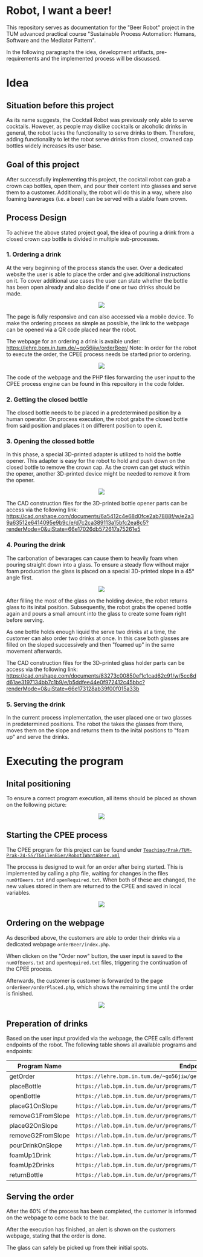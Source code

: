 # Robot, I want a beer!
This repository serves as documentation for the "Beer Robot" project in the TUM advanced practical course "Sustainable Process Automation: Humans, Software and the Mediator Pattern".

In the following paragraphs the idea, development artifacts, pre-requirements and the implemented process will be discussed.


# Idea

## Situation before this project
As its name suggests, the Cocktail Robot was previously only able to serve cocktails. However, as people may dislike cocktails or alcoholic drinks in general, the robot lacks the functionality to serve drinks to them. Therefore, adding functionality to let the robot serve drinks from closed, crowned cap bottles widely increases its user base.

## Goal of this project
After successfully implementing this project, the cocktail robot can grab a crown cap bottles, open them, and pour their content into glasses and serve them to a customer. Additionally, the robot will do this in a way, where also foaming baverages (i.e. a beer) can be served with a stable foam crown.

## Process Design
To achieve the above stated project goal, the idea of pouring a drink from a closed crown cap bottle is divided in multiple sub-processes.

### 1. Ordering a drink
At the very beginning of the process stands the user. Over a dedicated website the user is able to place the order and give additional instructions on it. To cover additional use cases the user can state whether the bottle has been open already and also decide if one or two drinks should be made.

<div style="text-align:center"><img src="orderingWebpage.png" /></div>

The page is fully responsive and can also accessed via a mobile device. To make the ordering process as simple as possible, the link to the webpage can be opened via a QR code placed near the robot.

The webpage for an ordering a drink is avaible under: https://lehre.bpm.in.tum.de/~go56jiw/orderBeer/
Note: In order for the robot to execute the order, the CPEE process needs be started prior to ordering.


<div style="text-align:center"><img src="qrCodeWebpage.png" /></div>

The code of the webpage and the PHP files forwarding the user input to the CPEE process engine can be found in this repository in the code folder. 

### 2. Getting the closed bottle
The closed bottle needs to be placed in a predetermined position by a human operator. On process execution, the robot grabs the closed bottle from said position and places it on different position to open it.

### 3. Opening the clossed bottle
In this phase, a special 3D-printed adapter is utilized to hold the bottle opener. This adapter is easy for the robot to hold and push down on the closed bottle to remove the crown cap. 
As the crown can get stuck within the opener, another 3D-printed device might be needed to remove it from the opener.

<div style="text-align:center"><img src="bottleOpener.png" /></div>

The CAD construction files for the 3D-printed bottle opener parts can be access via the following link: https://cad.onshape.com/documents/6a5412c4e68d0fce2ab7888f/w/e2a39a63512e6414095e9b9c/e/d7c2ca389113a15bfc2ea8c5?renderMode=0&uiState=66e17026db572617a75261e5


### 4. Pouring the drink
The carbonation of bevarages can cause them to heavily foam when pouring straight down into a glass. To ensure a steady flow without major foam producation the glass is placed on a special 3D-printed slope in a 45° angle first.

<div style="text-align:center"><img src="glassHolder.png" /></div>


After filling the most of the glass on the holding device, the robot returns glass to its inital position. Subsequently, the robot grabs the opened bottle again and pours a small amount into the glass to create some foam right before serving.

As one bottle holds enough liquid the serve two drinks at a time, the customer can also order two drinks at once. In this case both glasses are filled on the sloped successively and then "foamed up" in the same movement afterwards.

The CAD construction files for the 3D-printed glass holder parts can be access via the following link: https://cad.onshape.com/documents/83273c00850ef1c1cad62c91/w/5cc8dd61ae3197134bb7c1b9/e/b5ddfee44e0f972412c45bbc?renderMode=0&uiState=66e173128ab39f00f015a33b


### 5. Serving the drink 
In the current process implementation, the user placed one or two glasses in predetermined positions. The robot the takes the glasses from there, moves them on the slope and returns them to the inital positions to "foam up" and serve the drinks.

# Executing the program

## Inital positioning
To ensure a correct program execution, all items should be placed as shown on the following picture:

<div style="text-align:center"><img src="initialPositions.png" /></div>

## Starting the CPEE process
The CPEE program for this project can be found under
[`Teaching/Prak/TUM-Prak-24-SS/TGeilenBier/RobotIWantABeer.xml`](https://cpee.org/hub/?stage=development&dir=Teaching.dir/Prak.dir/TUM-Prak-24-SS.dir/TGeilenBier.dir/)

The process is designed to wait for an order after being started. This is implemented by calling a php file, waiting for changes in the files `numOfBeers.txt` and `openRequired.txt`. When both of these are changed, the new values stored in them are returned to the CPEE and saved in local variables.

<div style="text-align:center"><img src="cpeeProcess.png" /></div>

## Ordering on the webpage
As described above, the customers are able to order their drinks via a dedicated webpage `orderBeer/index.php`.

When clicken on the "Order now" button, the user input is saved to the `numOfBeers.txt` and `openRequired.txt` files, triggering the continuation of the CPEE process.

Afterwards, the customer is customer is forwarded to the page `orderBeer/orderPlaced.php`, which shows the remaining time until the order is finished.

<div style="text-align:center"><img src="orderPlaced.png" /></div>

## Preperation of drinks
Based on the user input provided via the webpage, the CPEE calls different endpoints of the robot. The following table shows all available programs and endpoints:


| Program Name       | Endpoint URL                  |
|--------------------|-------------------------------|
| getOrder          | `https://lehre.bpm.in.tum.de/~go56jiw/getOrder.php`                  |
| placeBottle          | `https://lab.bpm.in.tum.de/ur/programs/TGeilenBier/grabBottlePutOpenSpot.urp/wait`                  |
| openBottle          | `https://lab.bpm.in.tum.de/ur/programs/TGeilenBier/grabOpenRelease.urp/wait`                  |
| placeG1OnSlope          | `https://lab.bpm.in.tum.de/ur/programs/TGeilenBier/placeG10nSlope.urp/wait`                  |
| removeG1FromSlope          | `https://lab.bpm.in.tum.de/ur/programs/TGeilenBier/removeG2FromSlope.urp/wait`                  |
| placeG2OnSlope          | `https://lab.bpm.in.tum.de/ur/programs/TGeilenBier/placeG10nSlope.urp/wait`                  |
| removeG2FromSlope          | `https://lab.bpm.in.tum.de/ur/programs/TGeilenBier/removeG2FromSlope.urp/wait`                  |
| pourDrinkOnSlope         | `https://lab.bpm.in.tum.de/ur/programs/TGeilenBier/pourDrinkOnSlope.urp/wait`                  |
| foamUp1Drink          | `https://lab.bpm.in.tum.de/ur/programs/TGeilenBier/foamUp1Drink.urp/wait`                  |
| foamUp2Drinks          | `https://lab.bpm.in.tum.de/ur/programs/TGeilenBier/foamUp2Drinks.urp/wait`                  |
| returnBottle         | `https://lab.bpm.in.tum.de/ur/programs/TGeilenBier/returnBottle.urp/wait`                  |

## Serving the order
After the 60% of the process has been completed, the customer is informed on the webpage to come back to the bar.

After the execution has finished, an alert is shown on the customers webpage, stating that the order is done.

The glass can safely be picked up from their initial spots.